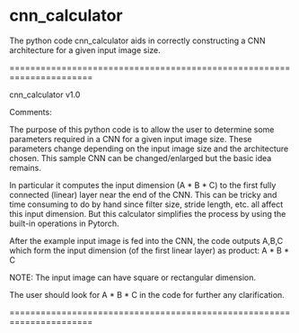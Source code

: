# cnn_calculator
The python code cnn_calculator aids in correctly constructing a CNN architecture for a given input image size.

======================================================================

cnn_calculator v1.0

Comments:

The purpose of this python code is to allow the user to determine some
parameters required in a CNN for a given input image size. These
parameters change depending on the input image size and the architecture
chosen. This sample CNN can be changed/enlarged but the basic idea remains.

In particular it computes the input dimension (A * B * C) to the first fully
connected (linear) layer near the end of the CNN. This can be tricky
and time consuming to do by hand since filter size, stride length, etc.
all affect this input dimension. But this calculator simplifies the process
by using the built-in operations in Pytorch.

After the example input image is fed into the CNN, the code outputs A,B,C 
which form the input dimension (of the first linear layer) as product: A * B * C

NOTE: The input image can have square or rectangular dimension.

The user should look for A * B * C in the code for further any clarification.


 ======================================================================
